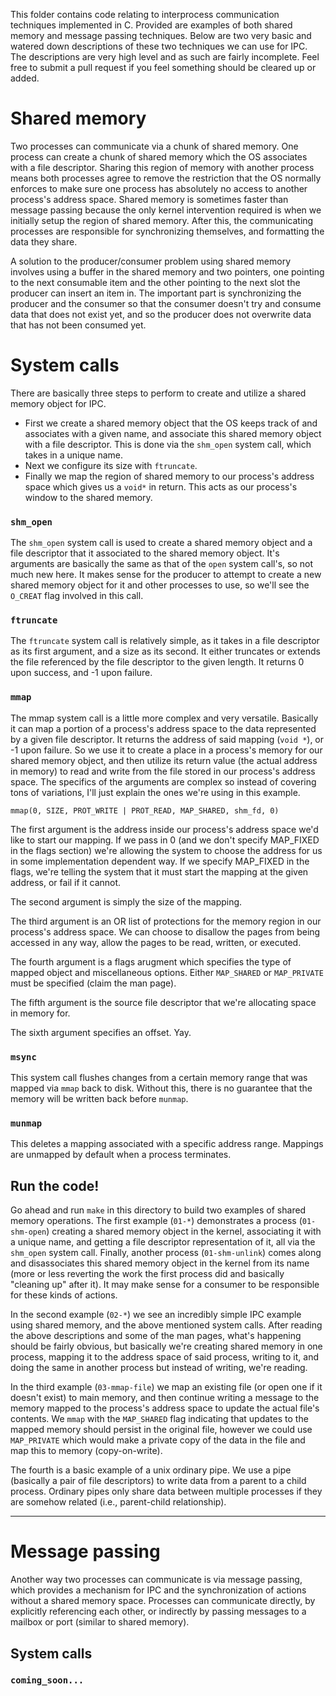 This folder contains code relating to interprocess communication techniques
implemented in C. Provided are examples of both shared memory and message passing
techniques. Below are two very basic and watered down descriptions of these two
techniques we can use for IPC. The descriptions are very high level and as such are
fairly incomplete. Feel free to submit a pull request if you feel something should
be cleared up or added.

# Shared memory

Two processes can communicate via a chunk of shared memory. One process can
create a chunk of shared memory which the OS associates with a file descriptor.
Sharing this region of memory with another process means both processes agree to
remove the restriction that the OS normally enforces to make sure one process has
absolutely no access to another process's address space. Shared memory is sometimes
faster than message passing because the only kernel intervention required is when we
initially setup the region of shared memory. After this, the communicating processes
are responsible for synchronizing themselves, and formatting the data they share.

A solution to the producer/consumer problem using shared memory involves using a buffer
in the shared memory and two pointers, one pointing to the next consumable item and the
other pointing to the next slot the producer can insert an item in. The important part is
synchronizing the producer and the consumer so that the consumer doesn't try and consume data
that does not exist yet, and so the producer does not overwrite data that has not been consumed
yet.

# System calls

There are basically three steps to perform to create and utilize a shared memory object
for IPC.

 - First we create a shared memory object that the OS keeps track of and associates with
   a given name, and associate this shared memory object with a file descriptor. This is
   done via the `shm_open` system call, which takes in a unique name.
 - Next we configure its size with `ftruncate`.
 - Finally we map the region of shared memory to our process's address space which gives
   us a `void*` in return. This acts as our process's window to the shared memory.

### `shm_open`

The `shm_open` system call is used to create a shared memory object and a file descriptor
that it associated to the shared memory object. It's arguments are basically the same as
that of the `open` system call's, so not much new here. It makes sense for the producer to
attempt to create a new shared memory object for it and other processes to use, so we'll
see the `O_CREAT` flag involved in this call.

### `ftruncate`

The `ftruncate` system call is relatively simple, as it takes in a file descriptor as its first
argument, and a size as its second. It either truncates or extends the file referenced by the
file descriptor to the given length. It returns 0 upon success, and -1 upon failure.

### `mmap`

The mmap system call is a little more complex and very versatile. Basically it can map a portion of
a process's address space to the data represented by a given file descriptor. It returns the address
of said mapping (`void *`), or -1 upon failure. So we use it to create a place in a process's memory
for our shared memory object, and then utilize its return value (the actual address in memory) to read
and write from the file stored in our process's address space. The specifics of the arguments are complex
so instead of covering tons of variations, I'll just explain the ones we're using in this example.

`mmap(0, SIZE, PROT_WRITE | PROT_READ, MAP_SHARED, shm_fd, 0)`

The first argument is the address inside our process's address space we'd like to start our mapping.
If we pass in 0 (and we don't specify MAP\_FIXED in the flags section) we're allowing the system to
choose the address for us in some implementation dependent way. If we specify MAP\_FIXED in the flags,
we're telling the system that it must start the mapping at the given address, or fail if it cannot.

The second argument is simply the size of the mapping.

The third argument is an OR list of protections for the memory region in our process's address space.
We can choose to disallow the pages from being accessed in any way, allow the pages to be read, written,
or executed.

The fourth argument is a flags arugment which specifies the type of mapped object and miscellaneous options.
Either `MAP_SHARED` or `MAP_PRIVATE` must be specified (claim the man page).

The fifth argument is the source file descriptor that we're allocating space in memory for.

The sixth argument specifies an offset. Yay.

### `msync`

This system call flushes changes from a certain memory range that was mapped via `mmap` back to disk.
Without this, there is no guarantee that the memory will be written back before `munmap`.

### `munmap`

This deletes a mapping associated with a specific address range. Mappings are unmapped by default when a
process terminates.

## Run the code!

Go ahead and run `make` in this directory to build two examples of shared memory operations. The first
example (`01-*`) demonstrates a process (`01-shm-open`) creating a shared memory object in the kernel,
associating it with a unique name, and getting a file descriptor representation of it, all via the
`shm_open` system call. Finally, another process (`01-shm-unlink`) comes along and disassociates this
shared memory object in the kernel from its name (more or less reverting the work the first process did
and basically "cleaning up" after it). It may make sense for a consumer to be responsible for these kinds
of actions.

In the second example (`02-*`) we see an incredibly simple IPC example using shared memory, and the above
mentioned system calls. After reading the above descriptions and some of the man pages, what's happening
should be fairly obvious, but basically we're creating shared memory in one process, mapping it to the
address space of said process, writing to it, and doing the same in another process but instead of writing,
we're reading.

In the third example (`03-mmap-file`) we map an existing file (or open one if it doesn't exist) to main
memory, and then continue writing a message to the memory mapped to the process's address space to update
the actual file's contents. We `mmap` with the `MAP_SHARED` flag indicating that updates to the mapped memory
should persist in the original file, however we could use `MAP_PRIVATE` which would make a private copy of
the data in the file and map this to memory (copy-on-write).

The fourth is a basic example of a unix ordinary pipe. We use a pipe (basically a pair of file descriptors)
to write data from a parent to a child process. Ordinary pipes only share data between multiple processes
if they are somehow related (i.e., parent-child relationship).

----

# Message passing

Another way two processes can communicate is via message passing, which provides a
mechanism for IPC and the synchronization of actions without a shared memory space.
Processes can communicate directly, by explicitly referencing each other, or indirectly
by passing messages to a mailbox or port (similar to shared memory).

## System calls

### `coming_soon...`
